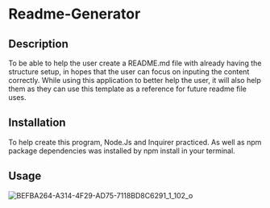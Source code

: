 # Readme-Generator

## Description 

To be able to help the user create a README.md file with already having the structure setup, in hopes that the user can focus on inputing the content correctly. While using this application to better help the user, it will also help them as they can use this template as a reference for future readme file uses. 

## Installation
To help create this program, Node.Js and Inquirer practiced. As well as npm package dependencies was installed by npm install in your terminal. 

## Usage
![BEFBA264-A314-4F29-AD75-7118BD8C6291_1_102_o](https://user-images.githubusercontent.com/111096788/206096673-7b082df0-80c8-4780-a466-a050ef0cb8af.jpeg)

